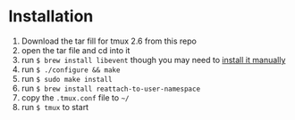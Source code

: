 # Installation

1. Download the tar fill for tmux 2.6 from this repo
2. open the tar file and cd into it
3. run `$ brew install libevent` though you may need to [install it manually](https://github.com/libevent/libevent#package-managers)
4. run `$ ./configure && make`
5. run `$ sudo make install`
6. run `$ brew install reattach-to-user-namespace`
7. copy the `.tmux.conf` file to `~/`
8. run `$ tmux` to start
